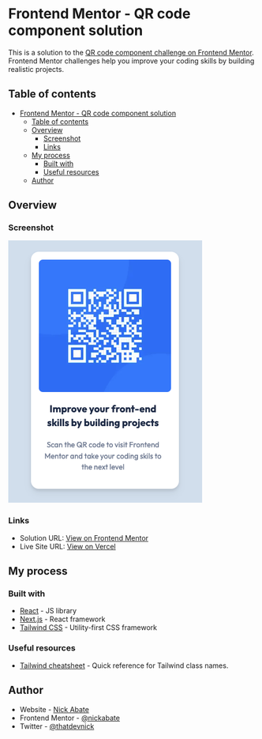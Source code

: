 # Frontend Mentor - QR code component solution

This is a solution to the [QR code component challenge on Frontend Mentor](https://www.frontendmentor.io/challenges/qr-code-component-iux_sIO_H). Frontend Mentor challenges help you improve your coding skills by building realistic projects. 

## Table of contents

- [Frontend Mentor - QR code component solution](#frontend-mentor---qr-code-component-solution)
  - [Table of contents](#table-of-contents)
  - [Overview](#overview)
    - [Screenshot](#screenshot)
    - [Links](#links)
  - [My process](#my-process)
    - [Built with](#built-with)
    - [Useful resources](#useful-resources)
  - [Author](#author)

## Overview

### Screenshot

![](./public/screenshot.png)

### Links

- Solution URL: [View on Frontend Mentor](https://www.frontendmentor.io/solutions/qr-code-component-nextjstailwind-UWee_wA8R4)
- Live Site URL: [View on Vercel](https://frontend-mentor-qr-code-nick-abate.vercel.app/)

## My process

### Built with

- [React](https://reactjs.org/) - JS library
- [Next.js](https://nextjs.org/) - React framework
- [Tailwind CSS](https://tailwindcss.com/) - Utility-first CSS framework



### Useful resources

- [Tailwind cheatsheet](https://nerdcave.com/tailwind-cheat-sheet) - Quick reference for Tailwind class names.

## Author

- Website - [Nick Abate](https://nickabate.dev/)
- Frontend Mentor - [@nickabate](https://www.frontendmentor.io/profile/nickabate)
- Twitter - [@thatdevnick](https://twitter.com/thatdevnick)
